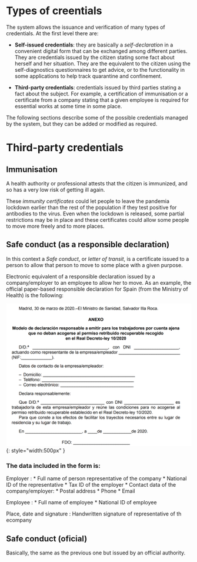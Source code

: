 # Types of creentials

The system allows the issuance and verification of many types of credentials.
At the first level there are:

* **Self-issued credentials**: they are basically a *self-declaration* in a convenient digital form that can be exchanged among different parties. They are credentials issued by the citizen stating some fact about herself and her situation. They are the equivalent to the citizen using the self-diagnostics questionnaires to get advice, or to the functionality in some applications to help track quarantine and confinement.

* **Third-party credentials**: credentials issued by third parties stating a fact about the subject. For example, a certification of immunisation or a certificate from a company stating that a given employee is required for essential works at some time in some place.

The following sections describe some of the possible credentials managed by the system, but they can be added or modified as required.

# Third-party credentials

## Immunisation

A health authority or professional attests that the citizen is immunized, and so has a very low risk of getting ill again.

These *immunity certificates* could let people to leave the pandemia lockdown earlier than the rest of the population if they test positive for antibodies to the virus.
Even when the lockdown is released, some partial restrictions may be in place and these certificates could allow some people to move more freely and to more places.

## Safe conduct (as a responsible declaration)

In this context a *Safe conduct*, or *letter of transit*, is a certificate issued to a person to allow that person to move to some place with a given purpose.

Electronic equivalent of a responsible declaration issued by a company/employer to an employee to allow her to move. As an example, the official paper-based responsible declaration for Spain (from the Ministry of Health) is the following:

![](../images/self-declaration-paper.png){: style="width:500px" }


### The data included in the form is:

Employer
:   * Full name of person representative of the company
    * National ID of the representative
    * Tax ID of the employer
    * Contact data of the company/employer:
        * Postal address
        * Phone
        * Email

Employee
:   * Full name of employee
    * National ID of employee

Place, date and signature
:   Handwritten signature of representative of th ecompany

## Safe conduct (oficial)

Basically, the same as the previous one but issued by an official authority.
